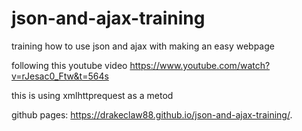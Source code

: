 # json-and-ajax-training
training how to use json and ajax with making an easy webpage

following this youtube video https://www.youtube.com/watch?v=rJesac0_Ftw&t=564s

this is using xmlhttprequest as a metod

github pages:  https://drakeclaw88.github.io/json-and-ajax-training/.
